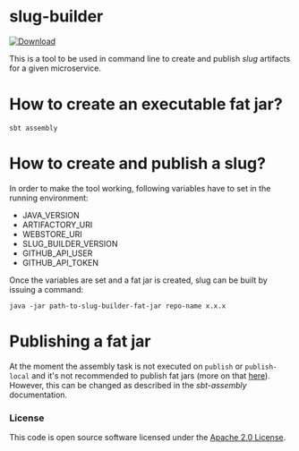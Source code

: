 
# slug-builder

 [ ![Download](https://api.bintray.com/packages/hmrc/releases/slug-builder/images/download.svg) ](https://bintray.com/hmrc/releases/slug-builder/_latestVersion)

This is a tool to be used in command line to create and publish *slug* artifacts for a given microservice.

# How to create an executable fat jar?

`sbt assembly`

# How to create and publish a slug?

In order to make the tool working, following variables have to set in the running environment: 
* JAVA_VERSION
* ARTIFACTORY_URI
* WEBSTORE_URI
* SLUG_BUILDER_VERSION
* GITHUB_API_USER
* GITHUB_API_TOKEN

Once the variables are set and a fat jar is created, slug can be built by issuing a command:

`java -jar path-to-slug-builder-fat-jar repo-name x.x.x`

# Publishing a fat jar

At the moment the assembly task is not executed on `publish` or `publish-local` and it's not recommended to publish fat jars (more on that [here](https://github.com/sbt/sbt-assembly#publishing-not-recommended)). However, this can be changed as described in the *sbt-assembly* documentation.

### License

This code is open source software licensed under the [Apache 2.0 License]("http://www.apache.org/licenses/LICENSE-2.0.html").

